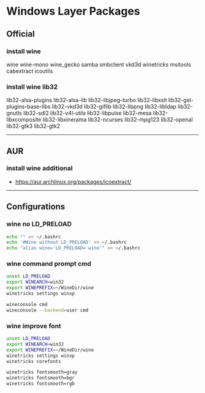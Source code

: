 # Windows Layer Packages

## Official

### install wine

wine wine-mono wine_gecko
samba smbclient vkd3d
winetricks msitools
cabextract icoutils

### install wine lib32
lib32-alsa-plugins lib32-alsa-lib lib32-libjpeg-turbo
lib32-libxslt lib32-gst-plugins-base-libs lib32-vkd3d
lib32-giflib lib32-libpng lib32-libldap lib32-gnutls
lib32-sdl2 lib32-v4l-utils lib32-libpulse lib32-mesa
lib32-libxcomposite lib32-libxinerama lib32-ncurses
lib32-mpg123 lib32-openal lib32-gtk3 lib32-gtk2

--------------------------------------------------------------------------------

## AUR

### install wine additional
- https://aur.archlinux.org/packages/icoextract/

--------------------------------------------------------------------------------

## Configurations

### wine no LD_PRELOAD

```sh
echo "" >> ~/.bashrc
echo '#Wine without LD_PRELOAD' >> ~/.bashrc
echo "alias wine='LD_PRELOAD= wine'" >> ~/.bashrc
```

### wine command prompt cmd

```sh
unset LD_PRELOAD
export WINEARCH=win32
export WINEPREFIX=~/WineDir/wine
winetricks settings winxp

wineconsole cmd
wineconsole --backend=user cmd
```

### wine improve font

```sh
unset LD_PRELOAD
export WINEARCH=win32
export WINEPREFIX=~/WineDir/wine
winetricks settings winxp
winetricks corefonts
```

```sh
winetricks fontsmooth=gray
winetricks fontsmooth=bgr
winetricks fontsmooth=rgb
```


